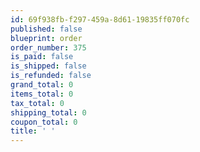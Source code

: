```yaml
---
id: 69f938fb-f297-459a-8d61-19835ff070fc
published: false
blueprint: order
order_number: 375
is_paid: false
is_shipped: false
is_refunded: false
grand_total: 0
items_total: 0
tax_total: 0
shipping_total: 0
coupon_total: 0
title: ' '
---
```

